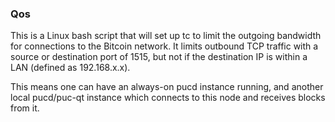 ### Qos ###

This is a Linux bash script that will set up tc to limit the outgoing bandwidth for connections to the Bitcoin network. It limits outbound TCP traffic with a source or destination port of 1515, but not if the destination IP is within a LAN (defined as 192.168.x.x).

This means one can have an always-on pucd instance running, and another local pucd/puc-qt instance which connects to this node and receives blocks from it.
